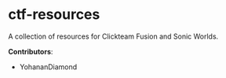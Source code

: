# ctf-resources

A collection of resources for Clickteam Fusion and Sonic Worlds.

**Contributors**:

- YohananDiamond